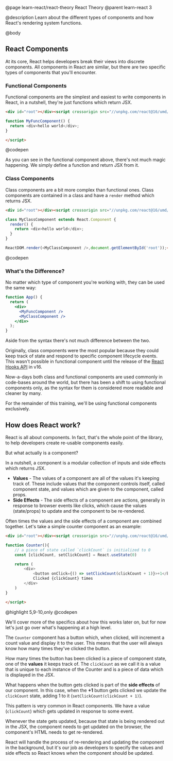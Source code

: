 @page learn-react/react-theory React Theory
@parent learn-react 3

@description Learn about the different types of components and how React's rendering system functions.

@body

## React Components

At its core, React helps developers break their views into discrete components. All components in React are similar, but there are two specific types of components that you'll encounter.

### Functional Components

Functional components are the simplest and easiest to write components in React, in a nutshell, they're just functions which return JSX.

```html
<div id="root"></div><script crossorigin src="//unpkg.com/react@16/umd/react.development.js"></script><script crossorigin src="//unpkg.com/react-dom@16/umd/react-dom.development.js"></script><script type="jsx">ReactDOM.render(<MyFuncComponent />,document.getElementById('root'));

function MyFuncComponent() {
  return <div>hello world</div>;
}

</script>
```
@codepen

As you can see in the functional component above, there's not much magic happening. We simply define a function and return JSX from it.

### Class Components

Class components are a bit more complex than functional ones. Class components are contained in a class and have a `render` method which returns JSX.

```html title="React has two types of components" subtitle="Class components"
<div id="root"></div><script crossorigin src="//unpkg.com/react@16/umd/react.development.js"></script><script crossorigin src="//unpkg.com/react-dom@16/umd/react-dom.development.js"></script><script type="jsx">

class MyClassComponent extends React.Component {
  render() {
    return <div>hello world</div>;
  }
}

ReactDOM.render(<MyClassComponent />,document.getElementById('root'));</script>
```
@codepen

### What's the Difference?

No matter which type of component you're working with, they can be used the same way:

```jsx title="Both types of components are rendered the same way"
function App() {
  return (
    <div>
      <MyFuncComponent />
      <MyClassComponent />
    </div>
  );
}
```

Aside from the syntax there's not much difference between the two.

Originally, class components were the most popular because they could keep track of state and respond to specific component lifecycle events. This wasn't possible in functional component until the release of the [React Hooks API](https://reactjs.org/docs/hooks-reference.html) in v16.

Now-a-days both class and functional components are used commonly in code-bases around the world, but there has been a shift to using functional components only, as the syntax for them is considered more readable and cleaner by many.

For the remainder of this training, we'll be using functional components exclusively.

## How does React work?

React is all about components. In fact, that's the whole point of the library, to help developers create re-usable components easily.

But what actually is a component?

In a nutshell, a component is a modular collection of inputs and side effects which returns JSX.

- **Values** - The values of a component are all of the values it's keeping track of. These include values that the component controls itself, called component state, and values which are given to the component, called props. 
- **Side Effects** - The side effects of a component are actions, generally in response to browser events like clicks, which cause the values (state/props) to update and the component to be re-rendered.

Often times the values and the side effects of a component are combined together. Let's take a simple counter component as an example:

```html
<div id="root"></div><script crossorigin src="//unpkg.com/react@16/umd/react.development.js"></script><script crossorigin src="//unpkg.com/react-dom@16/umd/react-dom.development.js"></script><script type="jsx">ReactDOM.render(<Counter />,document.getElementById('root'));

function Counter(){
    // a piece of state called `clickCount` is initialized to 0
    const [clickCount, setClickCount] = React.useState(0)

    return (
        <div>
            <button onClick={() => setClickCount(clickCount + 1)}>+1</button>
            Clicked {clickCount} times
        </div>
    )
}

</script>
```
@highlight 5,9-10,only
@codepen

We'll cover more of the specifics about how this works later on, but for now let's just go over what's happening at a high level.

The `Counter` component has a button which, when clicked, will increment a count value and display it to the user. This means that the user will always know how many times they've clicked the button. 

How many times the button has been clicked is a piece of component state, one of the **values** it keeps track of. The `clickCount` as we call it is a value that is unique to each instance of the Counter and is a piece of data which is displayed in the JSX.

What happens when the button gets clicked is part of the **side effects** of our component. In this case, when the **+1** button gets clicked we update the `clickCount` state, adding 1 to it (`setClickCount(clickCount + 1)`).

This pattern is very common in React components. We have a value (`clickCount`) which gets updated in response to some event. 

Whenever the state gets updated, because that state is being rendered out in the JSX, the component needs to get updated on the browser, the component's HTML needs to get re-rendered.

React will handle the process of re-rendering and updating the component in the background, but it's our job as developers to specify the values and side effects so React knows *when* the component should be updated.

